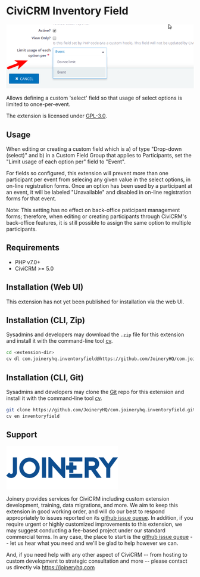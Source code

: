 # CiviCRM Inventory Field

![Screenshot](/images/screenshot.png)

Allows defining a custom 'select' field so that usage of select options is limited to once-per-event.

The extension is licensed under [GPL-3.0](LICENSE.txt).

## Usage
When editing or creating a custom field which is a) of type "Drop-down (select)" and b) in a Custom Field Group that applies to Participants, set the "Limit usage of each option per" field to "Event".

For fields so configured, this extension will prevent more than one participant per event from selecing any given value in the select options, in on-line registration forms. Once an option has been used by a participant at an event, it will be labeled "Unavailable" and disabled in on-line registration forms for that event.

Note: This setting has no effect on back-office paticipant management forms; therefore, when editing or creating participants through CiviCRM's back-office features, it is still possible to assign the same option to multiple participants.

## Requirements

* PHP v7.0+
* CiviCRM >= 5.0

## Installation (Web UI)

This extension has not yet been published for installation via the web UI.

## Installation (CLI, Zip)

Sysadmins and developers may download the `.zip` file for this extension and
install it with the command-line tool [cv](https://github.com/civicrm/cv).

```bash
cd <extension-dir>
cv dl com.joineryhq.inventoryfield@https://github.com/JoineryHQ/com.joineryhq.inventoryfield/archive/master.zip
```

## Installation (CLI, Git)

Sysadmins and developers may clone the [Git](https://en.wikipedia.org/wiki/Git) repo for this extension and
install it with the command-line tool [cv](https://github.com/civicrm/cv).

```bash
git clone https://github.com/JoineryHQ/com.joineryhq.inventoryfield.git
cv en inventoryfield
```

## Support
![screenshot](/images/joinery-logo.png)

Joinery provides services for CiviCRM including custom extension development, training, data migrations, and more. We aim to keep this extension in good working order, and will do our best to respond appropriately to issues reported on its [github issue queue](https://github.com/JoineryHQ/com.joineryhq.inventoryfield/issues). In addition, if you require urgent or highly customized improvements to this extension, we may suggest conducting a fee-based project under our standard commercial terms.  In any case, the place to start is the [github issue queue](https://github.com/JoineryHQ/com.joineryhq.inventoryfield/issues) -- let us hear what you need and we'll be glad to help however we can.

And, if you need help with any other aspect of CiviCRM -- from hosting to custom development to strategic consultation and more -- please contact us directly via https://joineryhq.com

